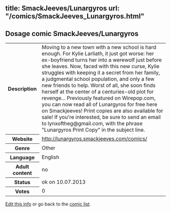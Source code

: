 title: SmackJeeves/Lunargyros
url: "/comics/SmackJeeves_Lunargyros.html"
---
Dosage comic SmackJeeves/Lunargyros
-----------------------------------------

<p id="msg"></p>
<script type="text/javascript">
if (window.location.search === '?edit_info_mail=sent_ok') {
  var elem = document.getElementById("msg");
  elem.innerHTML = 'Edited information sucessfully sent for review, which is usually done daily. Thanks!';
  elem.className = 'ok';
}
</script>
<table class="comicinfo">
<tr>
<th>Description</th><td>Moving to a new town with a new school is hard enough. For Kylie Larliath, it just got worse: her ex-boyfriend turns her into a werewolf just before she leaves. Now, faced with this new curse, Kylie struggles with keeping it a secret from her family, a judgmental school population, and only a few new friends to help. Worst of all, she soon finds herself at the center of a centuries-old plot for revenge... Previously featured on Wirepop.com, you can now read all of Lunargyros for free here on Smackjeeves! Print copies are also available for sale! If you're interested, be sure to send an email to lynxoftheg@gmail.com, with the phrase &quot;Lunargyros Print Copy&quot; in the subject line.</td>
</tr>
<tr>
<th>Website</th><td><a href="http://lunargyros.smackjeeves.com/comics/">http://lunargyros.smackjeeves.com/comics/</a></td>
</tr>
<tr>
<th>Genre</th><td>Other</td>
</tr>
<tr>
<th>Language</th><td>English</td>
</tr>
<tr>
<th>Adult content</th><td>no</td>
</tr>
<tr>
<th>Status</th><td>ok on 10.07.2013</td>
</tr>
<tr>
<th>Votes</th><td>0</td>
</tr>
</table>

[Edit this info](SmackJeeves_Lunargyros_edit.html) or go back to the [comic list](../comic-index.html).
